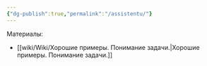 ```yaml
---
{"dg-publish":true,"permalink":"/assistentu/"}
---
```





Материалы:
- [[wiki/Wiki/Хорошие примеры. Понимание задачи.\|Хорошие примеры. Понимание задачи.]]